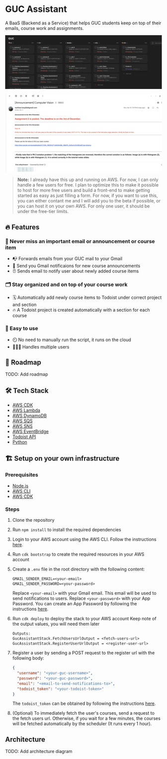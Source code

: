 # GUC Assistant

A BaaS (Backend as a Service) that helps GUC students keep on top of their emails, course work and assignments.

![Todoist Example](docs/images/todoist-screenshot.png)

![Announcement Notification](docs/images/announcement.png)

> **Note:** I already have this up and running on AWS. For now, I can only handle a few users for free. I plan to optimize this to make it possible to host for more free users and build a front-end to make getting started as easy as just filling a form. For now, if you want to use this, you can either contant me and I will add you to the beta if possible, or you can host it on your own AWS. For only one user, it should be under the free-tier limits.

## 🔥 Features

### 📢 Never miss an important email or announcement or course item
- 📭 Forwards emails from your GUC mail to your Gmail
- 📢 Send you Gmail notificaions for new course announcements
- ⏰ Sends email to notify user about newly added course items

### 🗂️ Stay organized and on top of your course work
- 🗓️ Automatically add newly course items to Todoist under correct project and section
- 🔥 A Todoist project is created automatically with a section for each course

### 🚀 Easy to use
- ⏲️ No need to manually run the script, it runs on the cloud 
- 👨🏻‍🎓 Handles multiple users

## 📆 Roadmap
TODO: Add roadmap

## 🛠️ Tech Stack

- [AWS CDK](https://aws.amazon.com/cdk/)
- [AWS Lambda](https://aws.amazon.com/lambda/)
- [AWS DynamoDB](https://aws.amazon.com/dynamodb/)
- [AWS SQS](https://aws.amazon.com/sqs/)
- [AWS SNS](https://aws.amazon.com/sns/)
- [AWS EventBridge](https://aws.amazon.com/eventbridge/)
- [Todoist API](https://developer.todoist.com/rest/v1/)
- [Python](https://www.python.org/)

## 🏗️ Setup on your own infrastructure

### Prerequisites

- [Node.js](https://nodejs.org/en/)
- [AWS CLI](https://aws.amazon.com/cli/)
- [AWS CDK](https://aws.amazon.com/cdk/)

### Steps

1. Clone the repository
2. Run `npm install` to install the required dependencies
3. Login to your AWS account using the AWS CLI. Follow the instructions [here](https://docs.aws.amazon.com/cli/latest/userguide/cli-configure-quickstart.html).
4. Run `cdk bootstrap` to create the required resources in your AWS account
5. Create a `.env` file in the root directory with the following content:
   ```env
   GMAIL_SENDER_EMAIL=<your-email>
   GMAIL_SENDER_PASSWORD=<your-password>
   ```
   Replace `<your-email>` with your Gmail email. This email will be used to send notifications to users. Replace `<your-password>` with your App Password. You can create an App Password by following the instructions [here](https://support.google.com/accounts/answer/185833?hl=en).
6. Run `cdk deploy` to deploy the stack to your AWS account
   Keep note of the output values, you will need them later
   ```
   Outputs:
   GucAssistantStack.FetchUsersUrlOutput = <fetch-users-url>
   GucAssistantStack.RegisterUserUrlOutput = <register-user-url>
   ```

7. Register a user by sending a POST request to the register url with the following body:
   ```json
   {
     "username": "<your-guc-username>",
     "password": "<your-guc-password>",
     "email": "<email-to-send-notifications-to>",
     "todoist_token": "<your-todoist-token>"
   }
   ```
   The `todoist_token` can be obtained by following the instructions [here](https://developer.todoist.com/rest/v1/#authorization).

8. (Optional) To immediately fetch the user's courses, send a request to the fetch users url. Otherwise, if you wait for a few minutes, the courses will be fetched automatically by the scheduler (It runs every 1 hour).

## Architecture
TODO: Add architecture diagram
